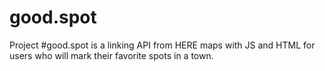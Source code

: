 # good.spot
Project #good.spot is a linking API from HERE maps with JS and HTML for users who will mark their favorite spots in a town.
